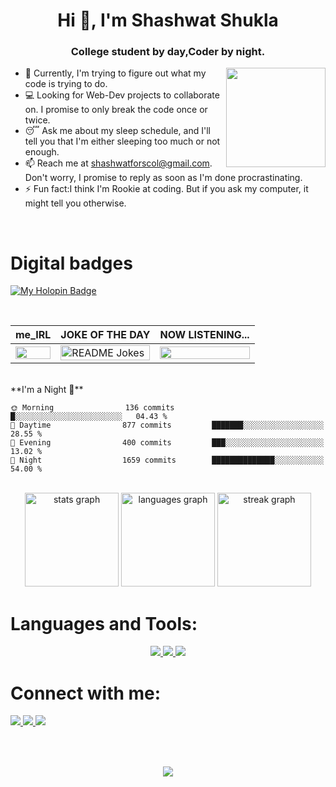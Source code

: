# 
<h1 align="center">Hi 👋, I'm Shashwat Shukla</h1>
<h3 align="center">College student by day,Coder by night.</h3>


<div align="center">
   <img align="right" height="159" 
    src="https://i.giphy.com/media/v1.Y2lkPTc5MGI3NjExMGV2bTdnOWZ4Z21wMXYyZWZneHQ4MTgwYXM1dHlpend5b2wwbWpmOSZlcD12MV9pbnRlcm5hbF9naWZfYnlfaWQmY3Q9Zw/1vlBgKjXEz1jTtsuiH/giphy.gif"  />
</div>  


- 🔭 Currently, I'm trying to figure out what my code is trying to do.
- 💻 Looking for Web-Dev projects to collaborate on. I promise to only break the code once or twice.
- 😴 Ask me about my sleep schedule, and I'll tell you that I'm either sleeping too much or not enough.
- 📫 Reach me at shashwatforscol@gmail.com. Don't worry, I promise to reply as soon as I'm done procrastinating.
- ⚡ Fun fact:I think I'm Rookie at coding. But if you ask my computer, it might tell you otherwise.

 <br />

###
# Digital badges
[![My Holopin Badge](https://holopin.me/shash369)](https://holopin.io/@shash369)

<br />

|me_IRL|JOKE OF THE DAY|NOW LISTENING...|
|--|--|--|
| <img width="100%" src="https://user-images.githubusercontent.com/92238941/232341313-0afb44cd-800d-44bb-b75a-de4c0edada18.gif" /> | <img width="100%" align="right" src="https://readme-jokes.vercel.app/api" alt="README Jokes"> | <img width="100%" src="https://novatorem.vercel.app/api/spotify" /> |

<br/>
**I'm a Night 🦉** 

```text
🌞 Morning                136 commits         █░░░░░░░░░░░░░░░░░░░░░░░░   04.43 % 
🌆 Daytime                877 commits         ███████░░░░░░░░░░░░░░░░░░   28.55 % 
🌃 Evening                400 commits         ███░░░░░░░░░░░░░░░░░░░░░░   13.02 % 
🌙 Night                  1659 commits        ██████████████░░░░░░░░░░░   54.00 %
```


<br/>

<div align="center">
  <img src="https://github-readme-stats.vercel.app/api?username=shash369&hide_title=false&hide_rank=false&show_icons=true&include_all_commits=true&count_private=true&disable_animations=false&theme=merko&locale=en&hide_border=false" height="150" alt="stats graph"  />
  <img src="https://github-readme-stats.vercel.app/api/top-langs?username=shash369&locale=en&hide_title=false&layout=compact&card_width=320&langs_count=5&theme=merko&hide_border=false" height="150" alt="languages graph"  />
  <img src="https://streak-stats.demolab.com?user=shash369&locale=en&mode=daily&theme=merko&hide_border=false&border_radius=5" height="150" alt="streak graph"  />
</div>

###
<h1 align="left">Languages and Tools:</h1>
<div align="center">
   <a href="https://skillicons.dev">
    <img src="https://skillicons.dev/icons?i=html,css,js,ts,bootstrap,tailwind,react,nodejs,nextjs,postman&theme=light" />
    <img src="https://skillicons.dev/icons?i=java,c,python,cpp&theme=light" />
    <img src="https://skillicons.dev/icons?i=windows,linux,git,github,vscode&theme=light" />
  </a>
</div>

###


###

<h1 align="left">Connect with me:</h1>
<div align="left">
  <a href="https://www.linkedin.com/in/shashwat-shukla-a43146261/?originalSubdomain=in" target="_blank">
   <img src="https://skillicons.dev/icons?i=linkedin&theme=light" />
  </a>
   <a href="mailto:shashwatforscol@gmail.com"  target="_blank">
   <img src="https://skillicons.dev/icons?i=gmail&theme=light" />
  </a>
  
  <a href="https://www.instagram.com/kuch_nahi_shashwat/" target="_blank">
     <img src="https://skillicons.dev/icons?i=instagram&theme=light" />
  </a>
<!--   <a href="https://discord.gg/wUB2X3kV73" target="_blank">
    <img src="https://img.shields.io/static/v1?message=Discord&logo=discord&label=&color=7289DA&logoColor=white&labelColor=&style=for-the-badge" height="35" alt="discord logo"  />
  </a> -->
</div>

###

<br clear="both">

###

<div align="center">
   <img src="https://profile-counter.glitch.me/shash369/count.svg?" />
</div>

###
